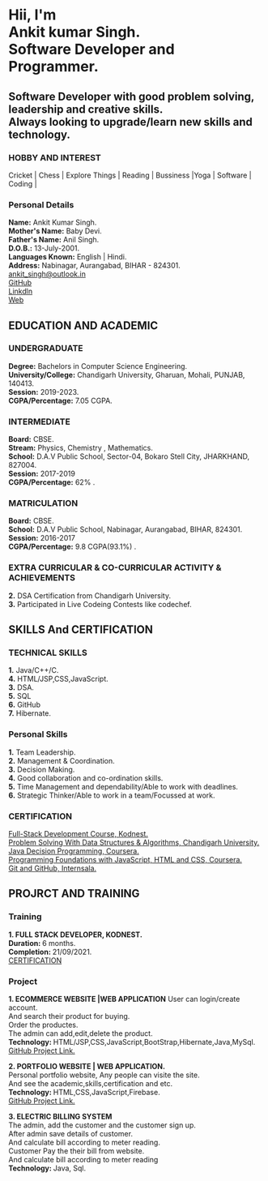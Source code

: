  <!--  Brief introduction. -->
 <h1>Hii, I'm<br>
 Ankit kumar Singh.<br>
 Software Developer and Programmer.
 </h1>
 <h2>Software Developer with good problem solving, leadership and creative skills.<br>
 Always looking to upgrade/learn new skills and technology.</h2>

 <!-- Hobby and Interset -->                                         
 <h3>HOBBY AND INTEREST</h3>                                       
 Cricket | Chess | Explore Things |
 Reading | Bussiness |Yoga | Software |
 Coding | 
 
 <Personal Details>
 <h3>Personal Details</h3>
 <b>Name:</b> Ankit Kumar Singh.<br>
 <b>Mother's Name:</b> Baby Devi.<br>
 <b>Father's Name:</b> Anil Singh.<br>
 <b>D.O.B.:</b> 13-July-2001.<br>
 <b>Languages Known:</b> English | Hindi.<br>
 <b>Address:</b>   Nabinagar, Aurangabad, BIHAR - 824301.<br>
 <a href="mailto:ankit_singh@outlook.in" target="_blank">ankit_singh@outlook.in</a><br>
 <a href="https://www.github.com/asgaddi07" target="_blank">GitHub</a><br>
 <a href="https://www.linkedin.com/in/gaddi108/" target="_blank">Linkdln</a><br>
 <a href="https://asgaddi07.github.io/ankitSingh/" target="_blank">Web</a>
 
<!-- EDUCATION AND ACADEMIC -->
 <h2>EDUCATION AND ACADEMIC</h2>
 <h3>UNDERGRADUATE</h3>
 <b>Degree:</b> Bachelors in Computer Science Engineering.<br>
 <b>University/College:</b> Chandigarh University, Gharuan, Mohali, PUNJAB, 140413.<br>
 <b>Session:</b> 2019-2023.<br>
<b>CGPA/Percentage:</b> 7.05 CGPA.

 <h3>INTERMEDIATE</h3>
 <b>Board:</b> CBSE.<br>
 <b>Stream:</b> Physics, Chemistry , Mathematics.<br>
 <b>School:</b> D.A.V Public School, Sector-04, Bokaro Stell City, JHARKHAND, 827004.<br>        
 <b>Session:</b> 2017-2019<br>
 <b>CGPA/Percentage:</b> 62% .

 <h3>MATRICULATION</h3>
 <b>Board:</b> CBSE.<br>
 <b>School:</b> D.A.V Public School, Nabinagar, Aurangabad, BIHAR, 824301.<br>
 <b>Session:</b> 2016-2017<br>
 <b>CGPA/Percentage:</b> 9.8 CGPA(93.1%) .
                 
<h3>EXTRA CURRICULAR & CO-CURRICULAR ACTIVITY & ACHIEVEMENTS</h3>
<!--  <b>1.</b> CodeChef 3-star.<br> -->
 <b>2.</b> DSA Certification from Chandigarh University.<br>
 <b>3.</b> Participated in Live Codeing Contests like codechef.

<!-- SKILLS And CERTIFICATION -->
<h2> SKILLS And CERTIFICATION</h2>
<h3>TECHNICAL SKILLS</h3>
<b>1.</b> Java/C++/C.<br>
<b>4.</b> HTML/JSP,CSS,JavaScript.<br>
<b>3.</b> DSA. <br>
<b>5.</b> SQL<br>
<b>6.</b> GitHub<br>
<b>7.</b> Hibernate.<br>
 
<h3> Personal Skills</h3>
<b>1.</b> Team Leadership.<br>
<b>2.</b> Management & Coordination.<br>
<b>3.</b> Decision Making.<br>
<b>4.</b> Good collaboration and co-ordination skills.<br>
<b>5.</b> Time Management and dependability/Able to work with deadlines.<br>
<b>6.</b> Strategic Thinker/Able to work in a team/Focussed at work.
                      
<h3>CERTIFICATION</h3>
<a href="https://drive.google.com/file/d/1j3iRX5Wm18Z6F8uYxVeXfin4iC5wtAA7/view?usp=sharing">Full-Stack Development Course, Kodnest.</a><br>
<a href="https://drive.google.com/file/d/1DklkZsWp7qzcwY_YBN1C56MKWs7N14pu/view?usp=sharing">Problem Solving With Data Structures & Algorithms, Chandigarh University.</a><br>
<a href="https://coursera.org/share/0bde7cc27328294671669ca56c63db87">Java Decision Programming, Coursera.</a><br>
<a href="https://coursera.org/share/b6c30435485499527340cb7df8a9e141">Programming Foundations with JavaScript, HTML and CSS, Coursera.</a><br>
<a href="https://trainings.internshala.com/s/v/59935/98a85829">Git and GitHub, Internsala.</a>
 
<!-- PROJRCT AND TRAINING -->
 <h2> PROJRCT AND TRAINING</h2>
 <h3>Training</h3>
 <b>1. FULL STACK DEVELOPER, KODNEST.</b><br>
 <b>Duration: </b>6 months.<br>
 <b>Completion: </b>21/09/2021.<br>
 <a href="https://drive.google.com/file/d/1j3iRX5Wm18Z6F8uYxVeXfin4iC5wtAA7/view?usp=sharing">CERTIFICATION</a>
   
 <h3>Project</h3>
  <b>1. ECOMMERCE WEBSITE |WEB APPLICATION</b> 
 User can login/create account.<br>
 And search their product for buying.<br>
 Order the productes.<br>
 The admin can add,edit,delete the product.<br>
 <b>Technology: </b>HTML/JSP,CSS,JavaScript,BootStrap,Hibernate,Java,MySql.<br>
 <a href="https://github.com/asgaddi07/Ecommerce">GitHub Project Link.</a></li><br>
 
 <b>2. PORTFOLIO WEBSITE | WEB APPLICATION.</b><br>
 Personal portfolio website, Any people can visite the site.<br>
 And see the academic,skills,certification and etc.<br>
 <b>Technology: </b>HTML,CSS,JavaScript,Firebase.<br>
 <a href="https://github.com/asgaddi07/ankitSingh">GitHub Project Link.</a></li><br>
 
 <b>3. ELECTRIC BILLING SYSTEM </b><br>
 The admin, add the customer and the customer sign up.<br>
 After admin save details of customer.<br>
 And calculate bill according to meter reading.<br>
 Customer Pay the their bill from website.<br>
 And calculate bill according to meter reading<br>
 <b>Technology: </b>Java, Sql.<br>

          
 
 
 
 
